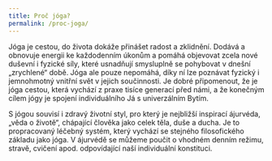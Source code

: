 ```yaml
---
title: Proč jóga?
permalink: /proc-joga/
---
```


Jóga je cestou, do života dokáže přinášet radost a zklidnění. Dodává a obnovuje energii ke každodenním úkonům a pomáhá objevovat zcela nové duševní i fyzické síly, které usnadňují smysluplně se pohybovat v dnešní „zrychlené“ době. Jóga ale pouze nepomáhá, díky ní lze poznávat fyzický i jemnohmotný vnitřní svět v jejich součinnosti. Je dobré připomenout, že je jóga cestou, která vychází z praxe tisíce generací před námi, a že konečným cílem jógy je spojení individuálního Já s univerzálním Bytím.

S jógou souvisí i zdravý životní styl, pro který je nejbližší inspirací ájurvéda, „věda o životě“, chápající člověka jako celek těla, duše a ducha. Je to propracovaný léčebný systém, který vychází se stejného filosofického základu jako jóga. V ájurvédě se můžeme poučit o vhodném denním režimu, stravě, cvičení apod. odpovídající naší individuální konstituci.

